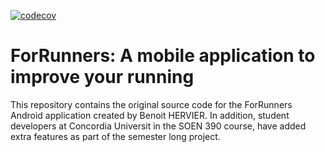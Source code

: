 [![codecov](https://codecov.io/gh/tanyamultani/ForRunnersSoen390/branch/test_coverage_setup/graph/badge.svg?token=tfG4K0KyGl)](https://codecov.io/gh/tanyamultani/ForRunnersSoen390)

# ForRunners: A mobile application to improve your running

This repository contains the original source code for the ForRunners Android application created by Benoit HERVIER. In addition, student developers at Concordia Universit in the SOEN 390 course, have added extra features as part of the semester long project.